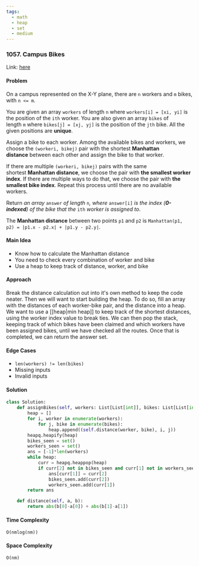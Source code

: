 ```yaml
---
tags:
  - math
  - heap
  - set
  - medium
---
```

### 1057. Campus Bikes

Link: [here](https://leetcode.com/problems/campus-bikes/description/)

#### Problem
On a campus represented on the X-Y plane, there are `n` workers and `m` bikes, with `n <= m`.

You are given an array `workers` of length `n` where `workers[i] = [xi, yi]` is the position of the `ith` worker. You are also given an array `bikes` of length `m` where `bikes[j] = [xj, yj]` is the position of the `jth` bike. All the given positions are **unique**.

Assign a bike to each worker. Among the available bikes and workers, we choose the `(workeri, bikej)` pair with the shortest **Manhattan distance** between each other and assign the bike to that worker.

If there are multiple `(workeri, bikej)` pairs with the same shortest **Manhattan distance**, we choose the pair with **the smallest worker index**. If there are multiple ways to do that, we choose the pair with **the smallest bike index**. Repeat this process until there are no available workers.

Return _an array_ `answer` _of length_ `n`_, where_ `answer[i]` _is the index (**0-indexed**) of the bike that the_ `ith` _worker is assigned to_.

The **Manhattan distance** between two points `p1` and `p2` is `Manhattan(p1, p2) = |p1.x - p2.x| + |p1.y - p2.y|`.
#### Main Idea
- Know how to calculate the Manhattan distance
- You need to check every combination of worker and bike
- Use a heap to keep track of distance, worker, and bike

#### Approach
Break the distance calculation out into it's own method to keep the code neater. Then we will want to start building the heap. To do so, fill an array with the distances of each worker-bike pair, and the distance into a heap. We want to use a [[heap|min heap]] to keep track of the shortest distances, using the worker index value to break ties. We can then pop the stack, keeping track of which bikes have been claimed and which workers have been assigned bikes, until we have checked all the routes. Once that is completed, we can return the answer set.

#### Edge Cases
- `len(workers) != len(bikes)`
- Missing inputs
- Invalid inputs

#### Solution
```python 
class Solution:
    def assignBikes(self, workers: List[List[int]], bikes: List[List[int]]) -> List[int]:
        heap = []
        for i, worker in enumerate(workers):
            for j, bike in enumerate(bikes):
                heap.append((self.distance(worker, bike), i, j))
        heapq.heapify(heap)
        bikes_seen = set()
        workers_seen = set()
        ans = [-1]*len(workers)
        while heap:
            curr = heapq.heappop(heap)
            if curr[2] not in bikes_seen and curr[1] not in workers_seen:
                ans[curr[1]] = curr[2]
                bikes_seen.add(curr[2])
                workers_seen.add(curr[1])
        return ans

    def distance(self, a, b):
        return abs(b[0]-a[0]) + abs(b[1]-a[1])
```

#### Time Complexity
`O(nmlog(nm))` 

#### Space Complexity
`O(nm)`

